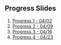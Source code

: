 ## Progress Slides
1. [Progress 1 - 04/02](https://docs.google.com/presentation/d/1nzFYYLrzNPheFZ_JxcuWb44ukmM38vcN5reSyUk5wBU/edit?usp=drive_link)
2. [Progress 2 - 04/09](https://docs.google.com/presentation/d/1VM8o-htPIjGacz3jyUdUNyipjFMy0iMv-y_sky6Hf-E/edit?usp=sharing)
3. [Progress 3 - 04/16](https://docs.google.com/presentation/d/1tDfQeWorIcCehBJCTyr8q5qZw5n3kOFS7_q37G2fCK8/edit?usp=sharing)
4. [Progress 4 - 04/23](https://docs.google.com/presentation/d/14tVcVU08I5k9_44mUpCvjAJXHvJC2FzcwftLXvUcmJ8/edit?usp=sharing)
